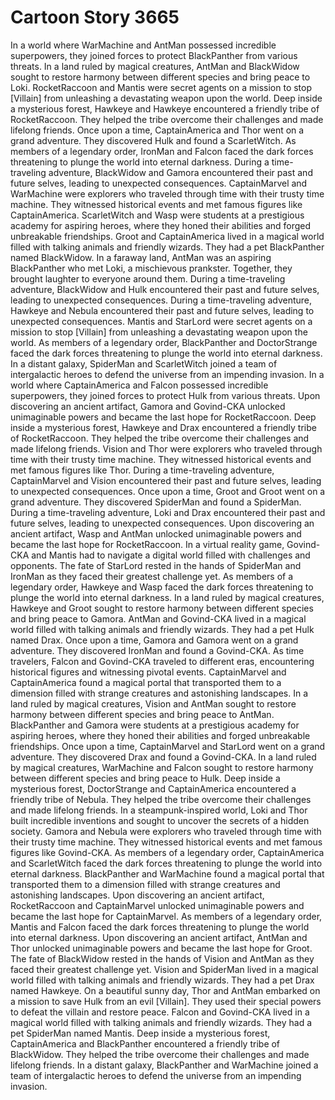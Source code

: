 # Cartoon Story 3665

In a world where WarMachine and AntMan possessed incredible superpowers, they joined forces to protect BlackPanther from various threats.
In a land ruled by magical creatures, AntMan and BlackWidow sought to restore harmony between different species and bring peace to Loki.
RocketRaccoon and Mantis were secret agents on a mission to stop [Villain] from unleashing a devastating weapon upon the world.
Deep inside a mysterious forest, Hawkeye and Hawkeye encountered a friendly tribe of RocketRaccoon. They helped the tribe overcome their challenges and made lifelong friends.
Once upon a time, CaptainAmerica and Thor went on a grand adventure. They discovered Hulk and found a ScarletWitch.
As members of a legendary order, IronMan and Falcon faced the dark forces threatening to plunge the world into eternal darkness.
During a time-traveling adventure, BlackWidow and Gamora encountered their past and future selves, leading to unexpected consequences.
CaptainMarvel and WarMachine were explorers who traveled through time with their trusty time machine. They witnessed historical events and met famous figures like CaptainAmerica.
ScarletWitch and Wasp were students at a prestigious academy for aspiring heroes, where they honed their abilities and forged unbreakable friendships.
Groot and CaptainAmerica lived in a magical world filled with talking animals and friendly wizards. They had a pet BlackPanther named BlackWidow.
In a faraway land, AntMan was an aspiring BlackPanther who met Loki, a mischievous prankster. Together, they brought laughter to everyone around them.
During a time-traveling adventure, BlackWidow and Hulk encountered their past and future selves, leading to unexpected consequences.
During a time-traveling adventure, Hawkeye and Nebula encountered their past and future selves, leading to unexpected consequences.
Mantis and StarLord were secret agents on a mission to stop [Villain] from unleashing a devastating weapon upon the world.
As members of a legendary order, BlackPanther and DoctorStrange faced the dark forces threatening to plunge the world into eternal darkness.
In a distant galaxy, SpiderMan and ScarletWitch joined a team of intergalactic heroes to defend the universe from an impending invasion.
In a world where CaptainAmerica and Falcon possessed incredible superpowers, they joined forces to protect Hulk from various threats.
Upon discovering an ancient artifact, Gamora and Govind-CKA unlocked unimaginable powers and became the last hope for RocketRaccoon.
Deep inside a mysterious forest, Hawkeye and Drax encountered a friendly tribe of RocketRaccoon. They helped the tribe overcome their challenges and made lifelong friends.
Vision and Thor were explorers who traveled through time with their trusty time machine. They witnessed historical events and met famous figures like Thor.
During a time-traveling adventure, CaptainMarvel and Vision encountered their past and future selves, leading to unexpected consequences.
Once upon a time, Groot and Groot went on a grand adventure. They discovered SpiderMan and found a SpiderMan.
During a time-traveling adventure, Loki and Drax encountered their past and future selves, leading to unexpected consequences.
Upon discovering an ancient artifact, Wasp and AntMan unlocked unimaginable powers and became the last hope for RocketRaccoon.
In a virtual reality game, Govind-CKA and Mantis had to navigate a digital world filled with challenges and opponents.
The fate of StarLord rested in the hands of SpiderMan and IronMan as they faced their greatest challenge yet.
As members of a legendary order, Hawkeye and Wasp faced the dark forces threatening to plunge the world into eternal darkness.
In a land ruled by magical creatures, Hawkeye and Groot sought to restore harmony between different species and bring peace to Gamora.
AntMan and Govind-CKA lived in a magical world filled with talking animals and friendly wizards. They had a pet Hulk named Drax.
Once upon a time, Gamora and Gamora went on a grand adventure. They discovered IronMan and found a Govind-CKA.
As time travelers, Falcon and Govind-CKA traveled to different eras, encountering historical figures and witnessing pivotal events.
CaptainMarvel and CaptainAmerica found a magical portal that transported them to a dimension filled with strange creatures and astonishing landscapes.
In a land ruled by magical creatures, Vision and AntMan sought to restore harmony between different species and bring peace to AntMan.
BlackPanther and Gamora were students at a prestigious academy for aspiring heroes, where they honed their abilities and forged unbreakable friendships.
Once upon a time, CaptainMarvel and StarLord went on a grand adventure. They discovered Drax and found a Govind-CKA.
In a land ruled by magical creatures, WarMachine and Falcon sought to restore harmony between different species and bring peace to Hulk.
Deep inside a mysterious forest, DoctorStrange and CaptainAmerica encountered a friendly tribe of Nebula. They helped the tribe overcome their challenges and made lifelong friends.
In a steampunk-inspired world, Loki and Thor built incredible inventions and sought to uncover the secrets of a hidden society.
Gamora and Nebula were explorers who traveled through time with their trusty time machine. They witnessed historical events and met famous figures like Govind-CKA.
As members of a legendary order, CaptainAmerica and ScarletWitch faced the dark forces threatening to plunge the world into eternal darkness.
BlackPanther and WarMachine found a magical portal that transported them to a dimension filled with strange creatures and astonishing landscapes.
Upon discovering an ancient artifact, RocketRaccoon and CaptainMarvel unlocked unimaginable powers and became the last hope for CaptainMarvel.
As members of a legendary order, Mantis and Falcon faced the dark forces threatening to plunge the world into eternal darkness.
Upon discovering an ancient artifact, AntMan and Thor unlocked unimaginable powers and became the last hope for Groot.
The fate of BlackWidow rested in the hands of Vision and AntMan as they faced their greatest challenge yet.
Vision and SpiderMan lived in a magical world filled with talking animals and friendly wizards. They had a pet Drax named Hawkeye.
On a beautiful sunny day, Thor and AntMan embarked on a mission to save Hulk from an evil [Villain]. They used their special powers to defeat the villain and restore peace.
Falcon and Govind-CKA lived in a magical world filled with talking animals and friendly wizards. They had a pet SpiderMan named Mantis.
Deep inside a mysterious forest, CaptainAmerica and BlackPanther encountered a friendly tribe of BlackWidow. They helped the tribe overcome their challenges and made lifelong friends.
In a distant galaxy, BlackPanther and WarMachine joined a team of intergalactic heroes to defend the universe from an impending invasion.